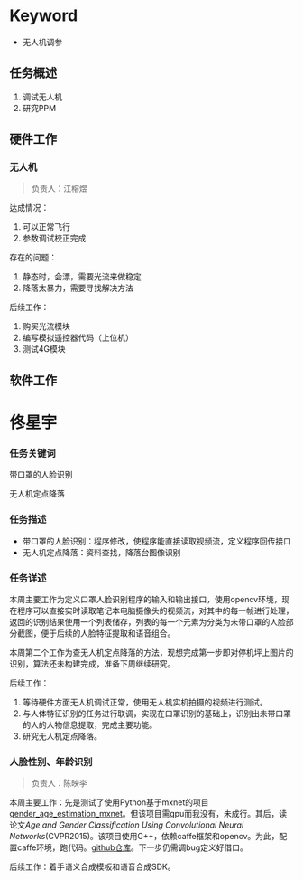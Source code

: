 # Keyword

- 无人机调参

## 任务概述

1. 调试无人机
2. 研究PPM

## 硬件工作

### 无人机

> 负责人：江榕煜

达成情况：

1. 可以正常飞行
2. 参数调试校正完成

存在的问题：

1. 静态时，会漂，需要光流来做稳定
2. 降落太暴力，需要寻找解决方法

后续工作：

1. 购买光流模块
2. 编写模拟遥控器代码（上位机）
3. 测试4G模块

## 软件工作

# 佟星宇

### 任务关键词

带口罩的人脸识别

无人机定点降落

### 任务描述

* 带口罩的人脸识别：程序修改，使程序能直接读取视频流，定义程序回传接口
* 无人机定点降落：资料查找，降落台图像识别

### 任务详述

本周主要工作为定义口罩人脸识别程序的输入和输出接口，使用opencv环境，现在程序可以直接实时读取笔记本电脑摄像头的视频流，对其中的每一帧进行处理，返回的识别结果使用一个列表储存，列表的每一个元素为分类为未带口罩的人脸部分截图，便于后续的人脸特征提取和语音组合。

本周第二个工作为查无人机定点降落的方法，现想完成第一步即对停机坪上图片的识别，算法还未构建完成，准备下周继续研究。

后续工作：

1. 等待硬件方面无人机调试正常，使用无人机实机拍摄的视频进行测试。
2. 与人体特征识别的任务进行联调，实现在口罩识别的基础上，识别出未带口罩的人的人物信息提取，完成主要功能。
3. 研究无人机定点降落。

### 人脸性别、年龄识别
> 负责人：陈映李 

本周主要工作：先是测试了使用Python基于mxnet的项目[gender_age_estimation_mxnet](https://github.com/wayen820/gender_age_estimation_mxnet)。但该项目需gpu而我没有，未成行。其后，读论文*Age and Gender Classification Using Convolutional Neural Networks*(CVPR2015)。该项目使用C++，依赖caffe框架和opencv。为此，配置caffe环境，跑代码。[github仓库](https://github.com/eveningglow/age-and-gender-classification)。下一步仍需调bug定义好借口。

后续工作：着手语义合成模板和语音合成SDK。
